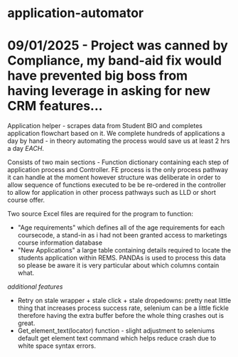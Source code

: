 # application-automator
# 09/01/2025 - Project was canned by Compliance, my band-aid fix would have prevented big boss from having leverage in asking for new CRM features...



Application helper - scrapes data from Student BIO and completes application flowchart based on it. We complete hundreds of applications a day by hand - in theory automating the process would save us at least 2 hrs a day *EACH*. 

Consists of two main sections - Function dictionary containing each step of application process and Controller. FE process is the only process pathway it can handle at the moment however structure was deliberate in order to allow sequence of functions executed to be be re-ordered in the controller to allow for application in other process pathways such as LLD or short course offer. 

Two source Excel files are required for the program to function:

- "Age requirements" which defines all of the age requirements for each coursecode, a stand-in as i had not been granted access to marketings course information database
- "New Applications" a large table containing details required to locate the students application within REMS. PANDAs is used to process this data so please be aware it is very particular about which columns contain what.





*additional features* 

- Retry on stale wrapper + stale click + stale dropedowns: pretty neat little thing that increases process success rate, selenium can be a little fickle therefore having the extra buffer before the whole thing crashes out is great.
- Get_element_text(locator) function - slight adjustment to seleniums default get element text command which helps reduce crash due to white space syntax errors.




  


